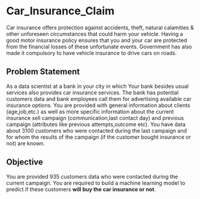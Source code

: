 # Car_Insurance_Claim
Car insurance offers protection against accidents, theft, natural calamities & other unforeseen circumstances that could harm your vehicle. Having a good motor insurance policy ensures that you and your car are protected from the financial losses of these unfortunate events.
Government has also made it compulsory to have vehicle insurance to drive cars on roads.

## Problem Statement
As a data scientist at a bank in your city in which Your bank besides usual services also provides car insurance services. The bank has potential customers data and bank employees call them for advertising available car insurance options.
You are provided with general information about clients (age,job,etc.) as well as more specific information about the current insurance sell campaign (communication,last contact day) and previous campaign (attributes like previous attempts,outcome etc).
You have data about 3100 customers who were contacted during the last campaign and for whom the results of the campaign (if the customer bought insurance or not) are known.

## Objective
You are provided 935 customers data who were contacted during the current campaign. You are required to build a machine learning model to predict if these customers 
__will buy the car insurance or not__.
